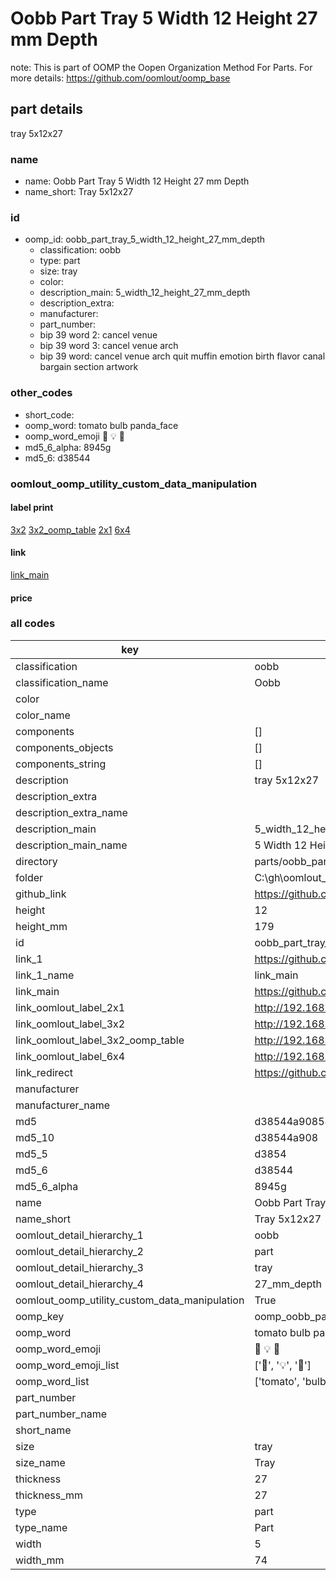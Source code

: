 # Oobb Part Tray 5 Width 12 Height 27 mm Depth  

note: This is part of OOMP the Oopen Organization Method For Parts. For more details: https://github.com/oomlout/oomp_base

##  part details
  



tray 5x12x27



### name
* name: Oobb Part Tray 5 Width 12 Height 27 mm Depth
* name_short: Tray 5x12x27 
### id
* oomp_id: oobb_part_tray_5_width_12_height_27_mm_depth
  * classification: oobb
  * type: part
  * size: tray
  * color: 
  * description_main: 5_width_12_height_27_mm_depth
  * description_extra: 
  * manufacturer: 
  * part_number: 
  * bip 39 word 2: cancel venue
  * bip 39 word 3: cancel venue arch
  * bip 39 word: cancel venue arch quit muffin emotion birth flavor canal bargain section artwork

### other_codes
* short_code: 
* oomp_word: tomato bulb panda_face
* oomp_word_emoji :tomato: :bulb: :panda_face:
* md5_6_alpha: 8945g
* md5_6: d38544






### oomlout_oomp_utility_custom_data_manipulation
#### label print
[3x2](http://192.168.1.245:1112/?label=oomp%208945g)
[3x2_oomp_table](http://192.168.1.108:1112/?label=oomp%208945g)
[2x1](http://192.168.1.242:1112/?label=oomp%208945g)
[6x4](http://192.168.1.55:1112/?label=oomp%208945g)    

#### link

[link_main](https://github.com/oomlout/oomlout_oobb_version_4_generated_parts/tree/main/navigation_oomp/oobb/part/tray/5_width_12_height_27_mm_depth/part)                              

#### price







### all codes 
| key | value |  
| --- | --- |  
| classification | oobb |  
| classification_name | Oobb |  
| color |  |  
| color_name |  |  
| components | [] |  
| components_objects | [] |  
| components_string | [] |  
| description | tray 5x12x27 |  
| description_extra |  |  
| description_extra_name |  |  
| description_main | 5_width_12_height_27_mm_depth |  
| description_main_name | 5 Width 12 Height 27 mm Depth |  
| directory | parts/oobb_part_tray_5_width_12_height_27_mm_depth |  
| folder | C:\gh\oomlout_oobb_version_4_generated_parts\parts\oobb_part_tray_5_width_12_height_27_mm_depth |  
| github_link | https://github.com/oomlout/oomlout_oomp_part_src/tree/main/parts/oobb_part_tray_5_width_12_height_27_mm_depth |  
| height | 12 |  
| height_mm | 179 |  
| id | oobb_part_tray_5_width_12_height_27_mm_depth |  
| link_1 | https://github.com/oomlout/oomlout_oobb_version_4_generated_parts/tree/main/navigation_oomp/oobb/part/tray/5_width_12_height_27_mm_depth/part |  
| link_1_name | link_main |  
| link_main | https://github.com/oomlout/oomlout_oobb_version_4_generated_parts/tree/main/navigation_oomp/oobb/part/tray/5_width_12_height_27_mm_depth/part |  
| link_oomlout_label_2x1 | http://192.168.1.242:1112/?label=oomp%208945g |  
| link_oomlout_label_3x2 | http://192.168.1.245:1112/?label=oomp%208945g |  
| link_oomlout_label_3x2_oomp_table | http://192.168.1.108:1112/?label=oomp%208945g |  
| link_oomlout_label_6x4 | http://192.168.1.55:1112/?label=oomp%208945g |  
| link_redirect | https://github.com/oomlout/oomlout_oobb_version_4_generated_parts/tree/main/parts/oobb_tray_05_12_27 |  
| manufacturer |  |  
| manufacturer_name |  |  
| md5 | d38544a90858a2d523489afc163c9909 |  
| md5_10 | d38544a908 |  
| md5_5 | d3854 |  
| md5_6 | d38544 |  
| md5_6_alpha | 8945g |  
| name | Oobb Part Tray 5 Width 12 Height 27 mm Depth |  
| name_short | Tray 5x12x27  |  
| oomlout_detail_hierarchy_1 | oobb |  
| oomlout_detail_hierarchy_2 | part |  
| oomlout_detail_hierarchy_3 | tray |  
| oomlout_detail_hierarchy_4 | 27_mm_depth |  
| oomlout_oomp_utility_custom_data_manipulation | True |  
| oomp_key | oomp_oobb_part_tray_5_width_12_height_27_mm_depth |  
| oomp_word | tomato bulb panda_face |  
| oomp_word_emoji | :tomato: :bulb: :panda_face: |  
| oomp_word_emoji_list | [':tomato:', ':bulb:', ':panda_face:'] |  
| oomp_word_list | ['tomato', 'bulb', 'panda_face'] |  
| part_number |  |  
| part_number_name |  |  
| short_name |  |  
| size | tray |  
| size_name | Tray |  
| thickness | 27 |  
| thickness_mm | 27 |  
| type | part |  
| type_name | Part |  
| width | 5 |  
| width_mm | 74 |  
